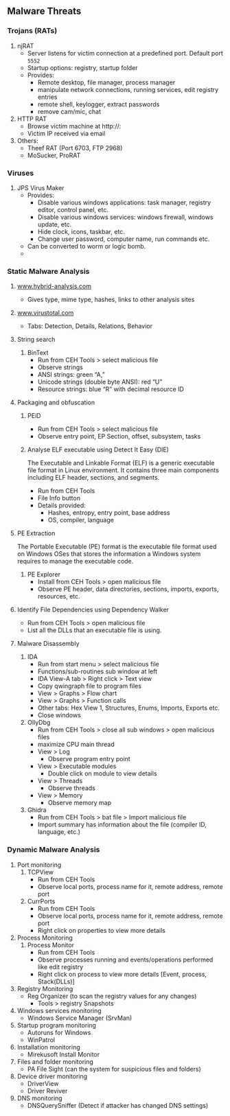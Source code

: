 ## Malware Threats

### Trojans (RATs)
1. njRAT
    - Server listens for victim connection at a predefined port. Default port `5552`
    - Startup options: registry, startup folder
    - Provides: 
      - Remote desktop, file manager, process manager
      - manipulate network connections, running services, edit registry entries
      - remote shell, keylogger, extract passwords
      - remove cam/mic, chat
2. HTTP RAT
   - Browse victim machine at http://<victim ip>:<predefined port>
   - Victim IP received via email
3. Others: 
   - Theef RAT (Port 6703, FTP 2968)
   - MoSucker, ProRAT 

 
### Viruses
1. JPS Virus Maker
   - Provides:
     - Disable various windows applications: task manager, registry editor, control panel, etc.
     - Disable various windows services: windows firewall, windows update, etc.
     - Hide clock, icons, taskbar, etc.
     - Change user password, computer name, run commands etc.
   - Can be converted to worm or logic bomb.
   - 

### Static Malware Analysis
1. www.hybrid-analysis.com
   - Gives type, mime type, hashes, links to other analysis sites
2. www.virustotal.com
    - Tabs: Detection, Details, Relations, Behavior
3. String search
   1. BinText
      - Run from CEH Tools > select malicious file
      - Observe strings
      - ANSI strings: green “A,” 
      - Unicode strings (double byte ANSI): red “U” 
      - Resource strings: blue “R” with decimal resource ID
4. Packaging and obfuscation
   1. PEiD
      - Run from CEH Tools > select malicious file
      - Observe entry point, EP Section, offset, subsystem, tasks
   2. Analyse ELF executable using Detect It Easy (DIE)

      The Executable and Linkable Format (ELF) is a generic executable file format in Linux environment. It contains three main components including ELF header, sections, and segments.
      - Run from CEH Tools
      - File Info button
      - Details provided:
          - Hashes, entropy, entry point, base address
          - OS, compiler, language
5. PE Extraction

   The Portable Executable (PE) format is the executable file format used on Windows OSes that stores the information a Windows system requires to manage the executable code.
   1. PE Explorer
      - Install from CEH Tools > open malicious file
      - Observe PE header, data directories, sections, imports, exports, resources, etc.
6. Identify File Dependencies using Dependency Walker
   - Run from CEH Tools > open malicious file
   - List all the DLLs that an executable file is using.
7. Malware Disassembly
   1. IDA
      - Run from start menu > select malicious file
      - Functions/sub-routines sub window at left
      - IDA View-A tab > Right click > Text view
      - Copy qwingraph file to program files
      - View > Graphs > Flow chart
      - View > Graphs > Function calls
      - Other tabs: Hex View 1, Structures, Enums, Imports, Exports etc.
      - Close windows
   2. OllyDbg
      - Run from CEH Tools > close all sub windows > open malicious files
      - maximize CPU main thread
      - View > Log
        - Observe program entry point
      - View > Executable modules
        - Double click on module to view details
      - View > Threads
        - Observe threads
      - View > Memory
        - Observe memory map
   3. Ghidra
      - Run from CEH Tools > bat file > Import malicious file
      - Import summary has information about the file (compiler ID, language, etc.)

### Dynamic Malware Analysis
1. Port monitoring
   1. TCPView
      - Run from CEH Tools
      - Observe local ports, process name for it, remote address, remote port
   2. CurrPorts
      - Run from CEH Tools
      - Observe local ports, process name for it, remote address, remote port
      - Right click on properties to view more details
2. Process Monitoring
   1. Process Monitor
      - Run from CEH Tools
      - Observe processes running and events/operations performed like edit registry
      - Right click on process to view more details [Event, process, Stack(DLLs)]
3. Registry Monitoring
   - Reg Organizer (to scan the registry values for any changes)
     - Tools > registry Snapshots
4. Windows services monitoring
   - Windows Service Manager (SrvMan)
5. Startup program monitoring
   - Autoruns for Windows
   - WinPatrol
6. Installation monitoring
   - Mirekusoft Install Monitor
7. Files and folder monitoring
   - PA File Sight (can the system for suspicious files and folders)
8. Device driver monitoring
   - DriverView
   - Driver Reviver
9. DNS monitoring
   - DNSQuerySniffer (Detect if attacker has changed DNS settings)